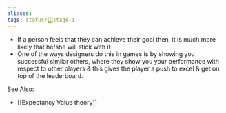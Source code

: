 ```yaml
---
aliases: 
tags: status/1️⃣stage-1 
---
```


-   If a person feels that they can achieve their goal then, it is much more likely that he/she will stick with it
-   One of the ways designers do this in games is by showing you successful similar others, where they show you your performance with respect to other players & this gives the player a push to excel & get on top of the leaderboard.

See Also:
- [[Expectancy Value theory]]